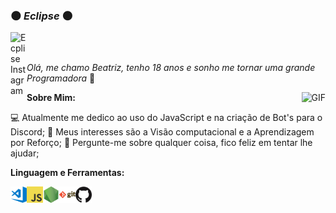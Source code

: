 ### 🌑 *Eclipse* 🌑

<a href="https://www.instagram.com//">
  <img align="left" alt="Ecplise Instagram" width="26px" src="https://cdn.jsdelivr.net/npm/simple-icons@v3/icons/instagram.svg" />
</a>

<br />
<br />

*Olá, me chamo Beatriz, tenho 18 anos e sonho me tornar uma grande Programadora* :rocket: 

  <img align="right" alt="GIF" src="https://media4.giphy.com/media/kZqbBT64ECtjy/giphy.gif" />

**Sobre Mim:**

💻 Atualmente me dedico ao uso do JavaScript e na criação de Bot's para o Discord;
🤔 Meus interesses são a Visão computacional e a Aprendizagem por Reforço;
💬 Pergunte-me sobre qualquer coisa, fico feliz em tentar lhe ajudar;


**Linguagem e Ferramentas:**  


<img align="left" alt="Visual Studio Code" width="26px" src="https://raw.githubusercontent.com/github/explore/80688e429a7d4ef2fca1e82350fe8e3517d3494d/topics/visual-studio-code/visual-studio-code.png" />
<img align="left" alt="JavaScript" width="26px" src="https://raw.githubusercontent.com/github/explore/80688e429a7d4ef2fca1e82350fe8e3517d3494d/topics/javascript/javascript.png" />
<img align="left" alt="HTML5" width="26px" " src="https://raw.githubusercontent.com/github/explore/80688e429a7d4ef2fca1e82350fe8e3517d3494d/topics/nodejs/nodejs.png" />
<img align="left" alt="MongoDB" width="26px" src="https://raw.githubusercontent.com/github/explore/80688e429a7d4ef2fca1e82350fe8e3517d3494d/topics/git/git.png" />
<img align="left" alt="GitHub" width="26px" src="https://raw.githubusercontent.com/github/explore/78df643247d429f6cc873026c0622819ad797942/topics/github/github.png" />
<br />
<br />




